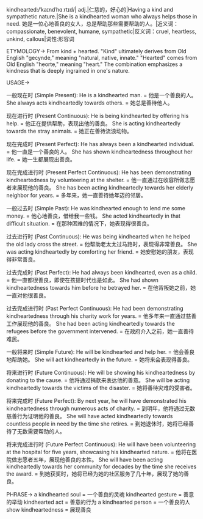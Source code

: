 kindhearted:/ˈkaɪndˈhɑːrtɪd/| adj.|仁慈的，好心的|Having a kind and sympathetic nature.|She is a kindhearted woman who always helps those in need. 她是一位心地善良的女人，总是帮助那些需要帮助的人。|近义词：compassionate, benevolent, humane, sympathetic|反义词：cruel, heartless, unkind, callous|词性:形容词

ETYMOLOGY->
From kind + hearted.  "Kind" ultimately derives from Old English "gecynde," meaning "natural, native, innate." "Hearted" comes from Old English "heorte," meaning "heart."  The combination emphasizes a kindness that is deeply ingrained in one's nature.

USAGE->

一般现在时 (Simple Present):
He is a kindhearted man. = 他是一个善良的人。
She always acts kindheartedly towards others. = 她总是善待他人。

现在进行时 (Present Continuous):
He is being kindhearted by offering his help. = 他正在提供帮助，表现出他的善良。
She is acting kindheartedly towards the stray animals. = 她正在善待流浪动物。

现在完成时 (Present Perfect):
He has always been a kindhearted individual. = 他一直是一个善良的人。
She has shown kindheartedness throughout her life. = 她一生都展现出善良。

现在完成进行时 (Present Perfect Continuous):
He has been demonstrating kindheartedness by volunteering at the shelter. = 他一直通过在收容所做志愿者来展现他的善良。
She has been acting kindheartedly towards her elderly neighbor for years. = 多年来，她一直善待她年迈的邻居。

一般过去时 (Simple Past):
He was kindhearted enough to lend me some money. = 他心地善良，借给我一些钱。
She acted kindheartedly in that difficult situation. = 在那种困难的情况下，她表现得很善良。

过去进行时 (Past Continuous):
He was being kindhearted when he helped the old lady cross the street. = 他帮助老太太过马路时，表现得非常善良。
She was acting kindheartedly by comforting her friend. = 她安慰她的朋友，表现得非常善良。

过去完成时 (Past Perfect):
He had always been kindhearted, even as a child. = 他一直都很善良，即使在孩提时代也是如此。
She had shown kindheartedness towards him before he betrayed her. = 在他背叛她之前，她一直对他很善良。

过去完成进行时 (Past Perfect Continuous):
He had been demonstrating kindheartedness through his charity work for years. = 他多年来一直通过慈善工作展现他的善良。
She had been acting kindheartedly towards the refugees before the government intervened. = 在政府介入之前，她一直善待难民。

一般将来时 (Simple Future):
He will be kindhearted and help her. = 他会善良地帮助她。
She will act kindheartedly in the future. = 她将来会表现得善良。

将来进行时 (Future Continuous):
He will be showing his kindheartedness by donating to the cause. = 他将通过捐款来表达他的善意。
She will be acting kindheartedly towards the victims of the disaster. = 她将善待灾难的受害者。

将来完成时 (Future Perfect):
By next year, he will have demonstrated his kindheartedness through numerous acts of charity. = 到明年，他将通过无数慈善行为证明他的善良。
She will have acted kindheartedly towards countless people in need by the time she retires. = 到她退休时，她将已经善待了无数需要帮助的人。

将来完成进行时 (Future Perfect Continuous):
He will have been volunteering at the hospital for five years, showcasing his kindhearted nature. = 他将在医院做志愿者五年，展现他善良的本性。
She will have been acting kindheartedly towards her community for decades by the time she receives the award. = 到她获奖时，她将已经为她的社区服务了几十年，展现了她的善良。

PHRASE->
a kindhearted soul =  一个善良的灵魂
kindhearted gesture = 善意的举动
kindhearted act = 善意的行为
a kindhearted person = 一个善良的人
show kindheartedness = 展现善良


